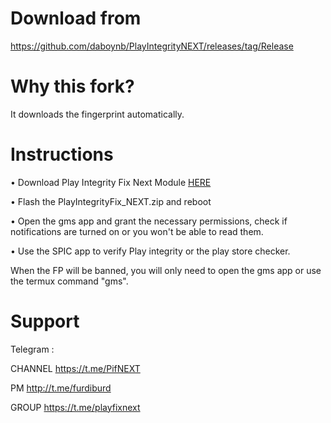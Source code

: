 # Download from 
https://github.com/daboynb/PlayIntegrityNEXT/releases/tag/Release

# Why this fork?
It downloads the fingerprint automatically.

# Instructions

• Download Play Integrity Fix Next Module [HERE](https://github.com/daboynb/PlayIntegrityNEXT/releases/download/Release/PlayIntegrityFix_NEXT.zip)

• Flash the PlayIntegrityFix_NEXT.zip and reboot

• Open the gms app and grant the necessary permissions, check if notifications are turned on or you won't be able to read them.

• Use the SPIC app to verify Play integrity or the play store checker.

When the FP will be banned, you will only need to open the gms app or use the termux command "gms".

# Support
Telegram :

CHANNEL https://t.me/PifNEXT

PM http://t.me/furdiburd 

GROUP https://t.me/playfixnext
